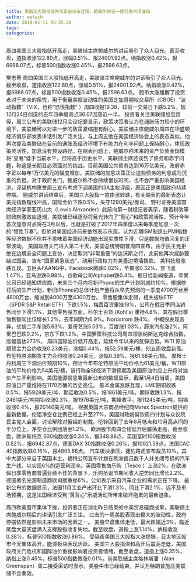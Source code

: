 ```yaml
---
title: 美国三大股指低开高走日线五连阳，鲍威尔讲话一度引发市场波动
author: wetech
date: 2019-01-11 06:25:28
tags: 
categories: 
---
```

周四美国三大股指低开高走，美联储主席鲍威尔的讲话吸引了众人目光。截至收盘，道指收涨122.80点，涨幅0.51%，报24001.92点。纳指收涨0.42%，报6986.07点，标普500指数收涨0.45%，报2596.63点。
<!-- more -->
樊志菁
周四美国三大股指低开高走，美联储主席鲍威尔的讲话吸引了众人目光。截至收盘，道指收涨122.80点，涨幅0.51%，报24001.92点。纳指收涨0.42%，报6986.07点，标普500指数收涨0.45%，报2596.63点。
股市大涨缓解了投资者对于未来的担忧，用于衡量美股波动性的美国芝加哥期权交易所（CBOE）“波动指数”（VIX，也称“恐慌指数” ）周四收报19.38，较前一交易日下跌5.2%，较12月24日创造的去年四季度高点36.07回落近一半。
投资者关注美联储加息路径，周三公布的美联储12月会议纪要显示，政策决策者认为在通胀压力较小的环境下，美联储可以对进一步的政策紧缩抱有耐心。美联储主席鲍威尔周四在华盛顿经济俱乐部发表讲话引发广泛关注，与上周五他在美国经济协会上的表态类似，他再次提及美联储在目前的通胀及经济环境下有能力在利率问题上保持耐心，体现政策灵活性，加息没有预设路径。在缩表问题上，鲍威尔称未来的资产负债表规模将“显著”低于当前水平，但将高于历史水平。美联储主席还谈到了债务和赤字问题，称这是长期且必须面对的挑战。目前美国公共债务达到16万亿美元，政府赤字正以每年1万亿美元的幅度增加，美联储的加息决策正让这些债务的利息成为沉重的负担。对于政府关门，鲍威尔称不会持续很长时间，也不会严重影响美国经济。评级机构惠誉周三宣布考虑下调美国的3A主权评级，原因正是美国政府持续停摆。
鲍威尔讲话结束后，美国三大股指一度由涨转跌，有关缩表的最新表态让美元指数短线冲高，国际金价下跌0.5%，失守1290美元/盎司。
野村证券美国首席经济学家亚历山大（Lewis Alexander）此前向第一财经记者表示，随着税改等财政刺激效应退潮，美联储已经逐渐将目光转向了“耐心”和政策灵活性，预计今年首次加息时点将在3月以后，也就是打破了2017年四季度以来每季度加息一次的“惯性节奏”。但他对美国经济前景依然表示乐观，认为近期ISM制造业PMI指数等经济数据不佳并不意味着美国经济动能出现实质性下滑，只是数据均值回复的正常波动。
美国政府关门进入第二十天，美国总统特朗普周四宣布，由于民主党拒绝在边境安全问题上妥协，决定取消“非常重要”的达沃斯之行，此前他再次威胁要绕过国会、宣布“国家紧急状态”，动用行政权力为美墨边境墙拨款。
美科技股涨跌互现，五巨头FAANG中，Facebook微跌0.02%，苹果涨0.32%，奈飞涨1.47%，亚马逊跌0.98%，谷歌母公司Alphabet跌0.4%。据日经新闻报道，苹果公司已经通知供应商，未来三个月内将新iPhone的生产计划削减约10%，根据修订后的生产计划，新旧iPhone的总体计划产量将从早先预测的一季度4700万台至4800万台，缩减到4000万至4300万台。
零售股集体走弱，相关板块ETF（SPDR S&P Retail ETF）下跌1.5%，梅西百货重挫18%，公司在假日季同店销售同步下滑1.1%，其他零售股方面，科尔士百货 (Kohl's) 重挫4.8%，其在假日季销售额同比仅增长1.2%，去年同期为6.9%。Nordstrom 跌4%。
中概股表现各异，优信二手车涨5.63%，爱奇艺涨5.03%，百度涨1.03%，蔚来汽车涨2%，阿里巴巴跌0.2%，京东下跌1.2%。中国箩筐科技公司周四领涨纳斯达克综合指数，涨幅高达273%。
周四国际油价低开高走，延续今年以来的反弹态势。WTI 原油期货主力合约收涨0.23美元，涨幅0.44%，报52.59美元/桶，创五周收盘新高。布伦特原油期货主力合约收涨0.24美元，涨幅0.39%，报61.68美元/桶。
摩根士丹利周三下调油价预期10%，预计今年布伦特原油平均价格为61美元/桶，WTI原油的平均价格为54美元/桶，该行称全球经济下滑预期及美国原油供应上升将对油价产生不利影响。美国能源信息署最新公布的数据显示，截至1月4日当周，美国原油日产量维持在1170万桶的历史高位。
基本金属涨跌互现，LME期铜收跌0.5%，报5928美元/吨，期铝收涨0.5%，报1861美元/吨，期锌收跌1.3%，报2461美元/吨期铅收涨0.3%，报1976美元/吨，期镍收平，报11245美元/吨，期锡收涨0.4%，报20140美元/吨。
根据英国大宗商品经纪商Marex Spectron提供的最新数据，伦铝净空仓比例已经上升至27%，美国财政姆努钦周四计划与众议院民主党人会面，讨论解除对俄铝的制裁。伦锌回到了去年8月低点和10月高点间的半分位上，净空仓比例回落至1.2%。
欧洲股市周四全线低开后震荡走高，截至收盘，欧洲斯托克 600指数收涨0.34%，报348.88点，英国富时100指数收涨0.52%，报6942.87点，德国DAX 30指数收涨0.26%，报10921.59点，法国CAC 40指数收跌0.16%，报4805.66点。
汽车板块承压，捷豹路虎宣布裁员10%，其中大部分来自于英国本土，福特公司宣布计划在欧洲裁员数千人并关闭亏损的汽车生产线，以实现6%的运营利润率。英国零售商乐购（Tesco ）上涨2%，在欧洲假日季零售商普遍业绩不佳的背景下，乐购圣诞节期间收入逆势同比增长2.2%。德国著名光源制造商欧司朗重挫6%，公司表示来自汽车企业的需求正在下降。
最新公布的数据显示，法国11月工业产出环比下滑1.3%，同比下滑2.1%，远不及市场预期，这是法国经济受到“黄背心”示威活动所带来破坏拖累的最新迹象。
 
 
周四欧美股市集体下挫，投资者正在消化昨日结束的中美贸易磋商成果，美联储主席鲍威尔稍后的讲话引发广泛关注。
过去的一周美股表现出极大的波动性，政府停摆依然是影响未来市场的因素之一。
美股早盘集体走低，最大跌幅近3%，临近尾盘大量买盘涌入支撑股指收复失地。截至收盘，道指上涨1.14%，纳指收涨0.38%，标普500指数收涨0.86%。
受隔夜美国三大股指大涨提振，亚太地区股市今天集体高开，能源板块表现活跃。
美国三大股指温和高开后震荡走低，美国政府关门危机和国际油价重挫影响着投资者情绪。截至收盘，道指上涨0.35%，纳指上涨0.45%，标普500指数微涨0.01%。前美联储主席格林斯潘（Alan Greenspan）周二接受采访时表示，美股牛市已经结束，并认为特朗普施压美联储不会奏效。
